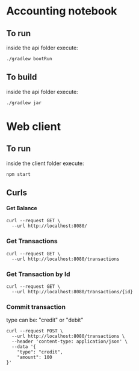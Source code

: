 # Accounting notebook

## To run

inside the api folder execute:

```
./gradlew bootRun
```

## To build

inside the api folder execute:

```
./gradlew jar
```

# Web client

## To run

inside the client folder execute:

```
npm start
```

## Curls

#### Get Balance

```
curl --request GET \
  --url http://localhost:8080/
```

### Get Transactions

```
curl --request GET \
  --url http://localhost:8080/transactions
```

### Get Transaction by Id

```
curl --request GET \
  --url http://localhost:8080/transactions/{id}
```

### Commit transaction

type can be: "credit" or "debit"

```
curl --request POST \
  --url http://localhost:8080/transactions \
  --header 'content-type: application/json' \
  --data '{
	"type": "credit",
	"amount": 100
}'
```
